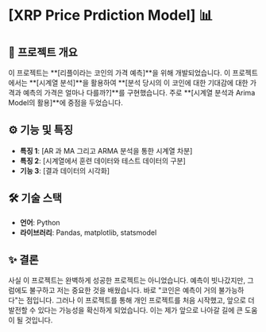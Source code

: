 # [XRP Price Prdiction Model] 📊

## 📜 프로젝트 개요
이 프로젝트는 **[리플이라는 코인의 가격 예측]**을 위해 개발되었습니다. 이 프로젝트에서는 **[시계열 분석]**을 활용하여 **[분석 당시의 이 코인에 대한 기대감에 대한 가격과 예측의 가격은 얼마나 다를까?]**를 구현했습니다. 주로 **[시계열 분석과 Arima Model의 활용]**에 중점을 두었습니다.

## ⚙️ 기능 및 특징
- **특징 1**: [AR 과 MA 그리고 ARMA 분석을 통한 시계열 차분]
- **특징 2**: [시계열에서 훈련 데이터와 테스트 데이터의 구분]
- **기능 3**: [결과 데이터의 시각화]

## 🛠️ 기술 스택
- **언어**: Python 
- **라이브러리**: Pandas, matplotlib, statsmodel

## ✨ 결론
사실 이 프로젝트는 완벽하게 성공한 프로젝트는 아니었습니다. 예측이 빗나갔지만, 그럼에도 불구하고 저는 중요한 것을 배웠습니다. 바로 "코인은 예측이 거의 불가능하다"는 점입니다. 그러나 이 프로젝트를 통해 개인 프로젝트를 처음 시작했고, 앞으로 더 발전할 수 있다는 가능성을 확신하게 되었습니다. 이는 제가 앞으로 나아갈 길에 큰 도움이 될 것입니다.

